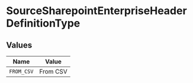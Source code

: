 # SourceSharepointEnterpriseHeaderDefinitionType


## Values

| Name       | Value      |
| ---------- | ---------- |
| `FROM_CSV` | From CSV   |